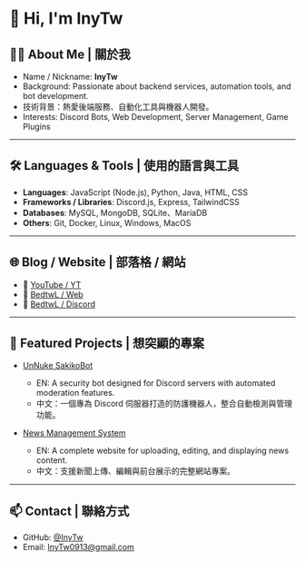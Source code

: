 # 👋 Hi, I'm InyTw  

## 👨‍💻 About Me | 關於我
- Name / Nickname: **InyTw**  
- Background: Passionate about backend services, automation tools, and bot development.  
- 技術背景：熱愛後端服務、自動化工具與機器人開發。  
- Interests: Discord Bots, Web Development, Server Management, Game Plugins  

---

## 🛠 Languages & Tools | 使用的語言與工具
- **Languages**: JavaScript (Node.js), Python, Java, HTML, CSS
- **Frameworks / Libraries**: Discord.js, Express, TailwindCSS  
- **Databases**: MySQL, MongoDB, SQLite、MariaDB
- **Others**: Git, Docker, Linux, Windows, MacOS

---

## 🌐 Blog / Website | 部落格 / 網站
- 🔗 [YouTube / YT](https://youtube.com/@InyTw87)
- 🔗 [BedtwL / Web](https://BedtwL.com)
- 🔗 [BedtwL / Discord](https://dsc.gg/BedtwL)

---

## 🚀 Featured Projects | 想突顯的專案
- [UnNuke SakikoBot](https://github.com/InyTw/UnNuke-Sakiko-Bot)
  - EN: A security bot designed for Discord servers with automated moderation features.  
  - 中文：一個專為 Discord 伺服器打造的防護機器人，整合自動檢測與管理功能。  

- [News Management System](https://www.youtube.com/watch?v=dQw4w9WgXcQ)  
  - EN: A complete website for uploading, editing, and displaying news content.  
  - 中文：支援新聞上傳、編輯與前台展示的完整網站專案。  

---

## 📫 Contact | 聯絡方式
- GitHub: [@InyTw](https://github.com/InyTw)  
- Email: InyTw0913@gmail.com
